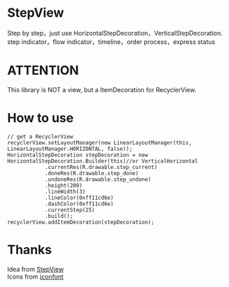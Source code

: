 # StepView
Step by step，just use HorizontalStepDecoration，VerticalStepDecoration. step indicator，flow indicator，timeline，order process，express status
# ATTENTION
This library is NOT a view, but a ItemDecoration for RecyclerView.
# How to use
```
// get a RecyclerView
recyclerView.setLayoutManager(new LinearLayoutManager(this, LinearLayoutManager.HORIZONTAL, false));
HorizontalStepDecoration stepDecoration = new HorizontalStepDecoration.Builder(this)//or VerticalHorizontal
            .currentRes(R.drawable.step_current)
            .doneRes(R.drawable.step_done)
            .undoneRes(R.drawable.step_undone)
            .height(200)
            .lineWidth(3)
            .lineColor(0xff11cd6e)
            .dashColor(0xff11cd6e)
            .currentStep(25)
            .build();
recyclerView.addItemDecoration(stepDecoration);
```

# Thanks
Idea from [StepView](https://github.com/baoyachi/StepView)  
Icons from [iconfont](http://iconfont.cn/)
